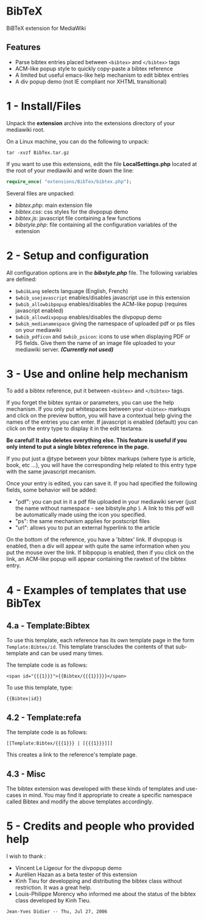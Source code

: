 BibTeX
======

BiBTeX extension for MediaWiki

Features
-----------
- Parse bibtex entries placed between `<bibtex>` and `</bibtex>` tags
- ACM-like popup style to quickly copy-paste a bibtex reference
- A limited but useful emacs-like help mechanism to edit bibtex entries
- A div popup demo (not IE compliant nor XHTML transitional)


1 - Install/Files
================
Unpack the **extension** archive into the extensions directory of your
mediawiki root.

On a Linux machine, you can do the following to unpack:
```
tar -xvzf BibTex.tar.gz
```

If you want to use this extensions, edit the file **LocalSettings.php** located at the root of your mediawiki and write down the line:

```php
require_once( "extensions/BibTex/bibtex.php");
```

Several files are unpacked:

- *bibtex.ph*p: main extension file
- *bibtex.css*: css styles for the divpopup demo
- *bibtex.js*: javascript file containing a few functions
- *bibstyle.php*: file containing all the configuration variables of the extension


2 - Setup and configuration
==========================

All configuration options are in the **_bibstyle.php_** file. The following variables are defined:

* `$wbibLang` selects language (English, French)
* `$wbib_usejavascript` enables/disables javascript use in this extension
* `$wbib_allowbibpopup` enables/disables the ACM-like popup (requires javascript enabled)
* `$wbib_allowdivpopup` enables/disables the divpopup demo
* `$wbib_medianamespace` giving the namespace of uploaded pdf or ps files on your mediawiki
* `$wbib_pdficon` and `$wbib_psicon`: icons to use when displaying PDF or PS fields. Give them the name of an image file uploaded to your mediawiki server. **_(Currently not used)_**


3 - Use and online help mechanism
================================

To add a bibtex reference, put it between `<bibtex>` and `</bibtex>` tags.

If you forget the bibtex syntax or parameters, you can use the help mechanism.
If you only put whitespaces between your `<bibtex>` markups and click
on the preview button, you will have a contextual help giving the names of
the entries you can enter. If javascript is enabled (default) you can click on
the entry type to display it in the edit textarea.

**Be careful! It also deletes everything else. This feature is useful if you only intend to put a single bibtex reference in the page.**

If you put just a @type between your bibtex markups (where type is article,
book, etc ...), you will have the corresponding help related to this entry
type with the same javascript mecanism.

Once your entry is edited, you can save it. If you had specified the following fields, some behavior will be added:

* "pdf": you can put in it a pdf file uploaded in your mediawiki server (just the name without namespace - see bibstyle.php ). A link to this pdf will be automatically made using the icon you specified.
* "ps": the same mechanism applies for postscript files
* "url": allows you to put an external hyperlink to the article

On the bottom of the reference, you have a 'bibtex' link.
If divpopup is enabled, then a div will appear with quite the same information
when you put the mouse over the link.
If bibpopup is enabled, then if you click on the link, an ACM-like popup will
appear containing the rawtext of the bibtex entry.

4 - Examples of templates that use BibTex
========================================

4.a - Template:Bibtex
-------------------
To use this template, each reference has its own template page in the form `Template:Bibtex/id`. This template transcludes the contents of that sub-template and can be used many times.

The template code is as follows:

```
<span id="{{{1}}}">{{Bibtex/{{{1}}}}}</span>
```

To use this template, type:

```
{{Bibtex|id}}
```

4.2 - Template:refa
-----------------

The template code is as follows:

```
[[Template:Bibtex/{{{1}}} | [{{{1}}}]]]
```

This creates a link to the reference's template page.

4.3 - Misc
--------
The bibtex extension was developed with these kinds of templates and use-cases in mind. You may find it appropriate to create a specific namespace called Bibtex and modify the above templates accordingly.


5 - Credits and people who provided help
=======================================
I wish to thank :

* Vincent Le Ligeour for the divpopup demo
* Aurélien Hazan as a beta tester of this extension
* Kinh Tieu for developping and distributing the bibtex class without restriction. It was a great help.
* Louis-Philippe Morency who informed me about the status of the bibtex class developed by Kinh Tieu.

```
Jean-Yves Didier -- Thu, Jul 27, 2006  
```
